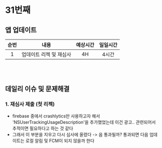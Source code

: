 # 31번째
## 앱 업데이트 
|순번|내용|예상시간|일일시간
|:---:|:-----:|:-------:|:-------:
|1|업데이트 리젝 및 재심사 | 4H | 4시간


</br></br>
## 데일리 이슈 및 문제해결
### 1. 재심사 제출 (첫 리젝)
  - firebase 중에서 crashlytics만 사용하고자 해서 'NSUserTrackingUsageDescription'을 추가했었는데 이건 광고.. 관련되어서 추적이면 필요하다고 하는 것 같다
  - 그래서 이 부분을 지우고 다시 심사에 올렸다 -> 음 통과될까? 통과되면 다음 업데이트는 로컬 알림 및 FCM이 되지 않을까 한다
